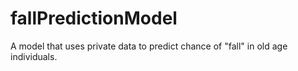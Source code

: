 # fallPredictionModel
A model that uses private data to predict chance of "fall" in old age individuals.
